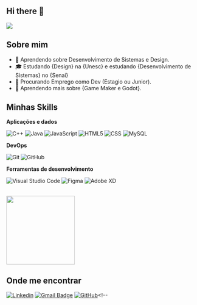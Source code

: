 ## Hi there 👋

![](https://komarev.com/ghpvc/?username=iuricode&color=006bed)

## Sobre mim

- 🤔 Aprendendo sobre Desenvolvimento de Sistemas e Design.
- 🎓 Estudando {Design} na {Unesc} e estudando {Desenvolvimento de Sistemas} no {Senai}
- 💼 Procurando Emprego como Dev (Estagio ou Junior).
- 🌱 Aprendendo mais sobre {Game Maker e Godot}.

## Minhas Skills

**Aplicações e dados**

![C++](https://img.shields.io/badge/-C++-333333?style=flat&logo=C%2B%2B&logoColor=00599C)
![Java](https://img.shields.io/badge/-Java-333333?style=flat&logo=Java&logoColor=007396)
![JavaScript](https://img.shields.io/badge/-JavaScript-333333?style=flat&logo=javascript)
![HTML5](https://img.shields.io/badge/-HTML5-333333?style=flat&logo=HTML5)
![CSS](https://img.shields.io/badge/-CSS-333333?style=flat&logo=CSS3&logoColor=1572B6)
![MySQL](https://img.shields.io/badge/-MySQL-333333?style=flat&logo=mysql)


**DevOps**

![Git](https://img.shields.io/badge/-Git-333333?style=flat&logo=git)
![GitHub](https://img.shields.io/badge/-GitHub-333333?style=flat&logo=github)


**Ferramentas de desenvolvimento**

![Visual Studio Code](https://img.shields.io/badge/-Visual%20Studio%20Code-333333?style=flat&logo=visual-studio-code&logoColor=007ACC)
![Figma](https://img.shields.io/badge/-Figma-333333?style=flat&logo=figma&logoColor=007ACC)
![Adobe XD](https://img.shields.io/badge/-Adobe%20XD-333333?style=flat&logo=adobe-xd&logoColor=007ACC)

<br/>

<a href="https://github.com/ModiModinha" title="Perfil do Iuri">
  <img height="180em" src="https://github-readme-stats.vercel.app/api?username=iuricode&theme=dracula&show_icons=true" />
</a>

## Onde me encontrar

[![Linkedin](https://img.shields.io/badge/-username-blue?style=flat-square&logo=Linkedin&logoColor=white&link=www.linkedin.com/in/luiz-vieira-13aa89231)](www.linkedin.com/in/luiz-vieira-13aa89231)
[![Gmail Badge](https://img.shields.io/badge/-seuemail@email.com-006bed?style=flat-square&logo=Gmail&logoColor=white&link=mailto:luizpiresvieira@gmail.com)](mailto:luizpiresvieira@gmail.com)
[![GitHub](https://img.shields.io/github/followers/iuricode?label=follow&style=social)](https://github.com/ModiModinha)<!--



